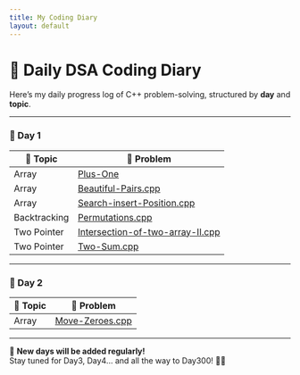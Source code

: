 ```yaml
---
title: My Coding Diary
layout: default
---
```


# 📘 Daily DSA Coding Diary

Here’s my daily progress log of C++ problem-solving, structured by **day** and **topic**.

---

### 📅 Day 1

| 📁 Topic      | 📄 Problem |
|--------------|------------|
| Array        | [Plus-One](./Array/Day1_Array_Plus-One.md) |
| Array        | [Beautiful-Pairs.cpp](./Array/Beautiful-Pairs.cpp) |
| Array        | [Search-insert-Position.cpp](./Array/Search-insert-Position.cpp) |
| Backtracking | [Permutations.cpp](./Array/Permutations.cpp) |
| Two Pointer  | [Intersection-of-two-array-II.cpp](./Two%20Pointer/Intersection-of-two-array-II.cpp) |
| Two Pointer  | [Two-Sum.cpp](./Two%20Pointer/Two-Sum.cpp) |

---

### 📅 Day 2

| 📁 Topic | 📄 Problem |
|----------|------------|
| Array    | [Move-Zeroes.cpp](./Array/Move-Zeroes.cpp) |

---

📌 **New days will be added regularly!**  
Stay tuned for Day3, Day4… and all the way to Day300! 🧠🔥
